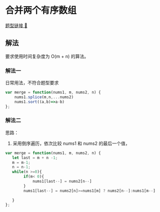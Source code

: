 #  合并两个有序数组
[题型链接 🔗](https://leetcode.cn/problems/merge-sorted-array/)
## 解法
要求使用时间复杂度为 O(m + n) 的算法。

### 解法一

日常用法，不符合题型要求

```js
var merge = function(nums1, m, nums2, n) {
    nums1.splice(m,n,...nums2)
    nums1.sort((a,b)=>a-b)
};
```


### 解法二
思路：
1. 采用倒序遍历，依次比较 nums1 和 nums2  的最后一个值，
```js
var merge = function(nums1, m, nums2, n) {
   let last = m + n -1;
   m = m-1;
   n = n-1;
   while(n >=0){
        if(m< 0){
            nums1[last--] = nums2[n--]
        }
        nums1[last--] = nums2[n]>=nums1[m] ? nums2[n--]:nums1[m--]  
        
   }
};
```